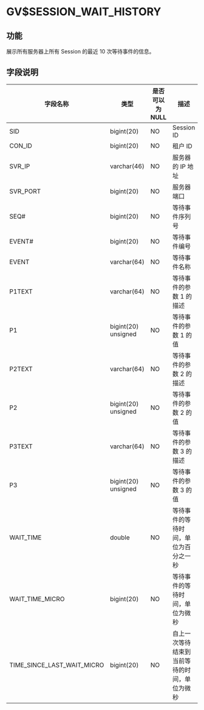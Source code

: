 GV$SESSION_WAIT_HISTORY
============================================

## 功能

展示所有服务器上所有 Session 的最近 10 次等待事件的信息。

## 字段说明

| **字段名称** | **类型** | **是否可以为 NULL** | **描述** |
| --- | --- | --- | --- |
| SID | bigint(20) | NO | Session ID |
| CON_ID | bigint(20) | NO | 租户 ID |
| SVR_IP | varchar(46) | NO | 服务器的 IP 地址 |
| SVR_PORT | bigint(20) | NO | 服务器端口 |
| SEQ# | bigint(20) | NO | 等待事件序列号 |
| EVENT# | bigint(20) | NO | 等待事件编号 |
| EVENT | varchar(64) | NO | 等待事件名称 |
| P1TEXT | varchar(64) | NO | 等待事件的参数 1 的描述 |
| P1 | bigint(20) unsigned | NO | 等待事件的参数 1 的值 |
| P2TEXT | varchar(64) | NO | 等待事件的参数 2 的描述 |
| P2 | bigint(20) unsigned | NO | 等待事件的参数 2 的值 |
| P3TEXT | varchar(64) | NO | 等待事件的参数 3 的描述 |
| P3 | bigint(20) unsigned | NO | 等待事件的参数 3 的值 |
| WAIT_TIME | double | NO | 等待事件的等待时间，单位为百分之一秒 |
| WAIT_TIME_MICRO | bigint(20) | NO | 等待事件的等待时间，单位为微秒 |
| TIME_SINCE_LAST_WAIT_MICRO | bigint(20) | NO | 自上一次等待结束到当前等待的时间，单位为微秒 |
